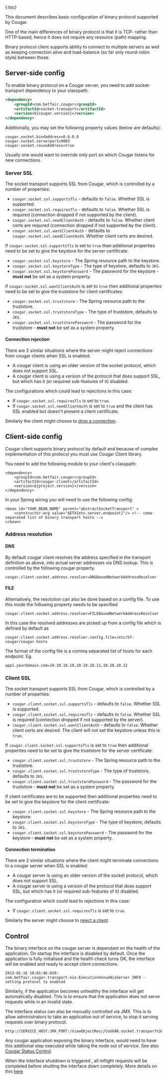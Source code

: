 ---
---
{:toc}

This document describes basic configuration of binary protocol supported by Cougar.

One of the main differences of binary protocol is that it is TCP\- rather than HTTP-based, hence it does
not require any resource (path) mapping.

Binary protocol client supports ability to connect to multiple servers as well as keeping connection alive and
load-balance (so far only round-robin style) between those.

## Server-side config

To enable binary protocol on a Cougar server, you need to add socket-transport dependency to your classpath:

```xml
<dependency>
    <groupId>com.betfair.cougar</groupId>
    <artifactId>socket-transport</artifactId>
    <version>${cougar.version}</version>
</dependency>
```

Additionally, you may set the following property values (below are defaults):

```
cougar.socket.bindaddress=0.0.0.0
cougar.socket.serverport=9003
cougar.socket.reuseAddress=true
```

Usually one would want to override only port on which Cougar listens for new connections.

### Server SSL

The socket transport supports SSL from Cougar, which is controlled by a number of properties:

* ```cougar.socket.ssl.supportsTls``` \- defaults to ```false```. Whether SSL is supported.
* ```cougar.socket.ssl.requiresTls``` \- defaults to ```false```. Whether SSL is required (connection dropped if not supported by the client).
* ```cougar.socket.ssl.needClientAuth``` \- defaults to ```false```. Whether client certs are required (connection dropped if not supported by the client).
* ```cougar.socket.ssl.wantClientAuth``` \- defaults to ```cougar.socket.ssl.needClientAuth```. Whether client certs are desired.

If ```cougar.socket.ssl.supportsTls``` is set to ```true``` then additional properties need to be set to give the keystore for the server certificate:

* ```cougar.socket.ssl.keystore``` \- The Spring resource path to the keystore.
* ```cougar.socket.ssl.keystoreType``` \- The type of keystore, defaults to ```JKS```.
 * ```cougar.socket.ssl.keystorePassword``` \- The password for the keystore - **must not** be set as a system property.

If ```cougar.socket.ssl.wantClientAuth``` is set to ```true``` then additional properties need to be set to give the truststore for client certificates:

* ```cougar.socket.ssl.truststore``` \- The Spring resource path to the truststore.
* ```cougar.socket.ssl.truststoreType``` \- The type of truststore, defaults to ```JKS```.
 * ```cougar.socket.ssl.truststorePassword``` \- The password for the truststore - **must not** be set as a system property.


#### Connection rejection

There are 2 similar situations where the server might reject connections from cougar clients when SSL is enabled:

* A cougar client is using an older version of the socket protocol, which does not support SSL.
* A cougar client is using a version of the protocol that does support SSL, but which has it (or required sub-features of it) disabled.

The configurations which could lead to rejections in this case:

* If ```cougar.socket.ssl.requiresTls``` is set to ```true```.
* If ```cougar.socket.ssl.needClientAuth``` is set to ```true``` and the client has SSL enabled but doesn't present a client certificate.

Similarly the client might choose to [drop a connection](#Connectiontermination.html).


## Client-side config

Cougar client supports binary  protocol by default and because of complex implementation of this protocol you must use Cougar Client library.

You need to add the following module to your client's classpath:

```
<dependency>
    <groupId>com.betfair.cougar</groupId>
    <artifactId>cougar-client</artifactId>
    <version>${project.version}</version>
</dependency>
```

In your Spring wiring you will need to use the following config:

```
<bean id="YOUR_BEAN_NAME" parent="abstractSocketTransport" >
    <constructor-arg value="$ETX{etx.server.endpoint}"/> <!-- coma-separated list of binary transport hosts -->
</bean>
```


### Address resolution

#### DNS

By default cougar client resolves the address specified in the transport definition as above, into actual server addresses via DNS lookup.
This is controlled by the following cougar property.

```
cougar.client.socket.address.resolver=DNSBasedNetworkAddressResolver
```

#### FILE

Alternatively, the resolution can also be done based on a config file. To use this mode the following property needs to be specified

```
cougar.client.socket.address.resolver=FILEBasedNetworkAddressResolver
```

In this case the resolved addresses are picked up from a config file which is defined by default as

```
cougar.client.socket.address.resolver.config.file=/etc/bf-cougar/cougar.hosts
```

The format of the config file is a comma separated list of hosts for each endpoint. Eg.

```
app1.yourdomain.com=10.10.10.10,10.10.10.11,10.10.10.12
```

### Client SSL

The socket transport supports SSL from Cougar, which is controlled by a number of properties:

* ```cougar.client.socket.ssl.supportsTls``` \- defaults to ```false```. Whether SSL is supported.
* ```cougar.client.socket.ssl.requiresTls``` \- defaults to ```false```. Whether SSL is required (connection dropped if not supported by the server).
* ```cougar.client.socket.ssl.wantClientAuth``` \- defaults to ```false```. Whether client certs are desired. The client will not set the keystore unless this is ```true```.

If ```cougar.client.socket.ssl.supportsTls``` is set to ```true``` then additional properties need to be set to give the truststore for the server certificate:

* ```cougar.client.socket.ssl.truststore``` \- The Spring resource path to the truststore.
* ```cougar.client.socket.ssl.truststoreType``` \- The type of truststore, defaults to ```JKS```.
 * ```cougar.client.socket.ssl.truststorePassword``` \- The password for the truststore - **must not** be set as a system property.

If client certificates are to be supported then additional properties need to be set to give the keystore for the client certificate:

* ```cougar.client.socket.ssl.keystore``` \- The Spring resource path to the keystore.
* ```cougar.client.socket.ssl.keystoreType``` \- The type of keystore, defaults to ```JKS```.
 * ```cougar.client.socket.ssl.keystorePassword``` \- The password for the keystore - **must not** be set as a system property.

#### Connection termination

There are 2 similar situations where the client might terminate connections to a cougar server when SSL is enabled:

* A cougar server is using an older version of the socket protocol, which does not support SSL.
* A cougar server is using a version of the protocol that does support SSL, but which has it (or required sub-features of it) disabled.

The configuration which could lead to rejections in this case:

* If ```cougar.client.socket.ssl.requiresTls``` is set to ```true```.

Similarly the server might choose to [reject a client](#Connectionrejection.html).

## Control

The binary interface on the cougar server is dependant on the health of the application. On startup the interface is
disabled by default. Once the application is fully initialised and the health check turns OK, the interface will be
enabled and ready to accept client connections.

```
2013-01-16 10:01:46.030: com.betfair.cougar.transport.nio.ExecutionVenueNioServer INFO - setting protocol to enabled
```

Similarly, if the application becomes unhealthy the interface will get automatically disabled. This is to ensure that
the application does not serve requests while in an invalid state.

The interface status can also be manually controlled via JMX. This is to allow administrators to take an application
out of service, to stop it serving requests over binary protocol.

```
http://SERVICE_HOST:JMX_PORT:/ViewObjectRes//CoUGAR.socket.transport%3Aname%3Dserver
```

Any cougar application exposing the binary interface, would need to have this additional step executed while taking the
node out of service. See also [Cougar Status Control](Cougar_Status_Control.html).

When the interface shutdown is triggered , all inflight requests will be completed before shutting the interface down
completely. More details on this [here](Cougar_Binary_Interface_Shutdown_Sequence.html)
